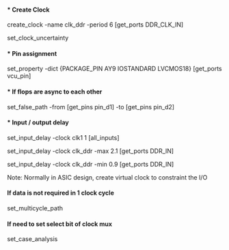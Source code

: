 #### * Create Clock 
create_clock -name clk_ddr -period 6 [get_ports DDR_CLK_IN]

set_clock_uncertainty

#### * Pin assignment
set_property -dict {PACKAGE_PIN AY9 IOSTANDARD LVCMOS18} [get_ports vcu_pin]

#### * If flops are async to each other 
set_false_path -from [get_pins pin_d1] -to [get_pins pin_d2]

#### * Input / output delay 
set_input_delay -clock clk1 1 [all_inputs]

set_input_delay -clock clk_ddr -max 2.1 [get_ports DDR_IN]

set_input_delay -clock clk_ddr -min 0.9 [get_ports DDR_IN]

Note: Normally in ASIC design, create virtual clock to constraint the I/O


#### If data is not required in 1 clock cycle 
set_multicycle_path

#### If need to set select bit of clock mux 
set_case_analysis


#### 
